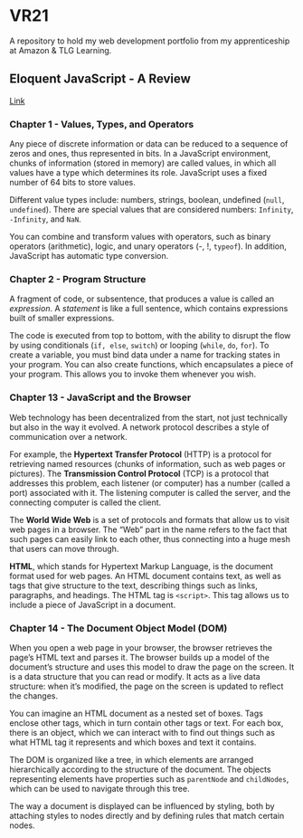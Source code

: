 # VR21
A repository to hold my web development portfolio from my apprenticeship at Amazon & TLG Learning.

## Eloquent JavaScript - A Review
[Link](https://eloquentjavascript.net/)
### Chapter 1 - Values, Types, and Operators
Any piece of discrete information or data can be reduced to a sequence of zeros and ones, thus represented in bits. In a JavaScript environment, chunks of information (stored in memory) are called values, in which all values have a type which determines its role. JavaScript uses a fixed number of 64 bits to store values. 

Different value types include: numbers, strings, boolean, undefined (`null`, `undefined`). There are special values that are considered numbers: `Infinity`, `-Infinity`, and `NaN`.

You can combine and transform values with operators, such as binary operators (arithmetic), logic, and unary operators (-, !, `typeof`). In addition, JavaScript has automatic type conversion.

### Chapter 2 - Program Structure
A fragment of code, or subsentence, that produces a value is called an *expression*. A *statement* is like a full sentence, which contains expressions built of smaller expressions. 

The code is executed from top to bottom, with the ability to disrupt the flow by using conditionals (`if, else`, `switch`) or looping (`while`, `do`, `for`). To create a variable, you must bind data under a name for tracking states in your program. You can also create functions, which encapsulates a piece of your program. This allows you to invoke them whenever you wish.

### Chapter 13 - JavaScript and the Browser
Web technology has been decentralized from the start, not just technically but also in the way it evolved. A network protocol describes a style of communication over a network. 

For example, the **Hypertext Transfer Protocol** (HTTP) is a protocol for retrieving named resources (chunks of information, such as web pages or pictures). The **Transmission Control Protocol** (TCP) is a protocol that addresses this problem, each listener (or computer) has a number (called a port) associated with it. The listening computer is called the server, and the connecting computer is called the client.

The **World Wide Web** is a set of protocols and formats that allow us to visit web pages in a browser. The “Web” part in the name refers to the fact that such pages can easily link to each other, thus connecting into a huge mesh that users can move through.

**HTML**, which stands for Hypertext Markup Language, is the document format used for web pages. An HTML document contains text, as well as tags that give structure to the text, describing things such as links, paragraphs, and headings. The HTML tag is `<script>`. This tag allows us to include a piece of JavaScript in a document.

### Chapter 14 - The Document Object Model (DOM)
When you open a web page in your browser, the browser retrieves the page’s HTML text and parses it. The browser builds up a model of the document’s structure and uses this model to draw the page on the screen. It is a data structure that you can read or modify. It acts as a live data structure: when it’s modified, the page on the screen is updated to reflect the changes.

You can imagine an HTML document as a nested set of boxes. Tags enclose other tags, which in turn contain other tags or text. For each box, there is an object, which we can interact with to find out things such as what HTML tag it represents and which boxes and text it contains.

The DOM is organized like a tree, in which elements are arranged hierarchically according to the structure of the document. The objects representing elements have properties such as `parentNode` and `childNodes`, which can be used to navigate through this tree.

The way a document is displayed can be influenced by styling, both by attaching styles to nodes directly and by defining rules that match certain nodes.